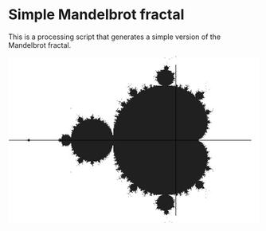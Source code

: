 # Simple Mandelbrot fractal

This is a processing script that generates a simple version of the Mandelbrot fractal.

![The image](mandel_blog.jpg)



 